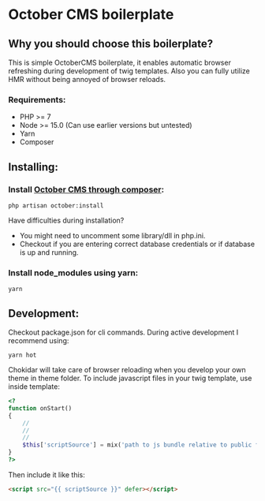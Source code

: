 # October CMS boilerplate

## Why you should choose this boilerplate?
This is simple OctoberCMS boilerplate, it enables automatic browser refreshing during development of twig templates.
Also you can fully utilize HMR without being annoyed of browser reloads.

### Requirements:
* PHP >= 7
* Node >= 15.0 (Can use earlier versions but untested)
* Yarn
* Composer

## Installing:

### Install [October CMS through composer](https://octobercms.com/docs/console/commands#console-install-command):
```
php artisan october:install
```
Have difficulties during installation? 
* You might need to uncomment some library/dll in php.ini.
* Checkout if you are entering correct database credentials or if database is up and running.

### Install node_modules using yarn:
```
yarn
```

## Development:

Checkout package.json for cli commands. During active development I recommend using: 
``` 
yarn hot
```

Chokidar will take care of browser reloading when you develop your own theme in theme folder.
To include javascript files in your twig template, use inside template:
``` php
<?
function onStart()
{
    //                                                                   path to mix-manifest.json
    //                                                                            |
    //                                                                            V
    $this['scriptSource'] = mix('path to js bundle relative to public folder', 'public');
}
?>
```
Then include it like this:

```html
<script src="{{ scriptSource }}" defer></script>
```
